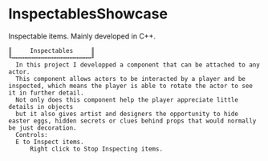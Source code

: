 # InspectablesShowcase
Inspectable items. Mainly developed in C++.

    ║     Inspectables     ║
    ╙╍╍╍╍╍╍╍╍╍╍╍╍╍╍╍╍╍╍╍╍╍╍╜
      In this project I developped a component that can be attached to any actor.
      This component allows actors to be interacted by a player and be inspected, which means the player is able to rotate the actor to see it in further detail.
      Not only does this component help the player appreciate little details in objects 
      but it also gives artist and designers the opportunity to hide easter eggs, hidden secrets or clues behind props that would normally be just decoration.
      Controls:
      E to Inspect items.
          Right click to Stop Inspecting items.
